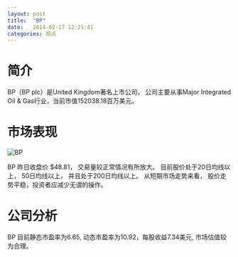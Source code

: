 ```yaml
---
layout: post
title:  "BP"
date:   2014-02-17 12:21:41
categories: 观点
---
```


# 简介
BP（BP plc）是United Kingdom著名上市公司，
公司主要从事Major Integrated Oil & Gas行业，当前市值152038.18百万美元。

# 市场表现

![BP](http://finviz.com/chart.ashx?t=BP&ty=c&ta=1&p=d&s=l)

BP 昨日收盘价 $48.81，
交易量较正常情况有所放大。
目前股价处于20日均线以上，
50日均线以上，
并且处于200日均线以上。
从短期市场走势来看，
股价走势平稳，投资者应减少无谓的操作。

# 公司分析
BP 目前静态市盈率为6.65, 动态市盈率为10.92，每股收益7.34美元,
市场估值较为合理。
